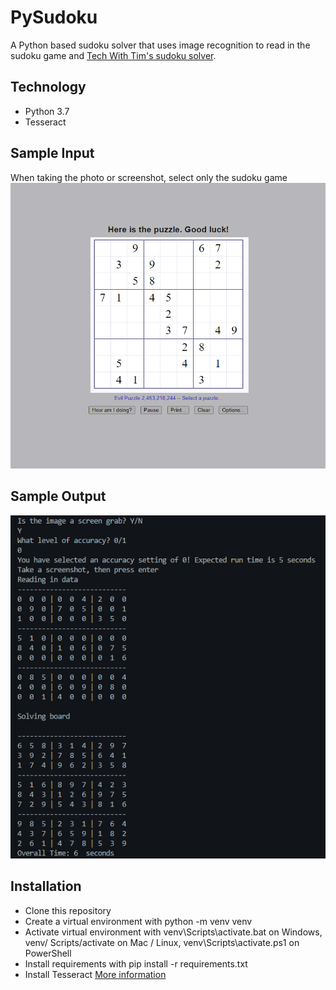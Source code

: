 # PySudoku

A Python based sudoku solver that uses image recognition to read in the sudoku game and [Tech With Tim's sudoku solver](https://techwithtim.net/tutorials/python-programming/sudoku-solver-backtracking/).

## Technology

- Python 3.7
- Tesseract

## Sample Input

When taking the photo or screenshot, select only the sudoku game
<img src="Examples/demo.png">

## Sample Output

<img src="Examples/output.png">

## Installation

- Clone this repository
- Create a virtual environment with python -m venv venv
- Activate virtual environment with venv\Scripts\activate.bat on Windows, venv/ Scripts/activate on Mac / Linux, venv\Scripts\activate.ps1 on PowerShell
- Install requirements with pip install -r requirements.txt
- Install Tesseract [More information](https://github.com/tesseract-ocr/tesseract/wiki)
